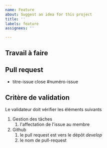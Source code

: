 ```yaml
---
name: Feature
about: Suggest an idea for this project
title: ''
labels: feature
assignees: ''

---
```


## Travail à faire

## Pull request

- titre-issue close #numéro-issue

##  Critère de validation

Le validateur doit vérifier les éléments suivants 

1. Gestion des tâches 
   1. l'affectation de l'issue au membre
2. Github
   1. le pull request est vers le dépôt *develop*
   2. le nom de pull-request
